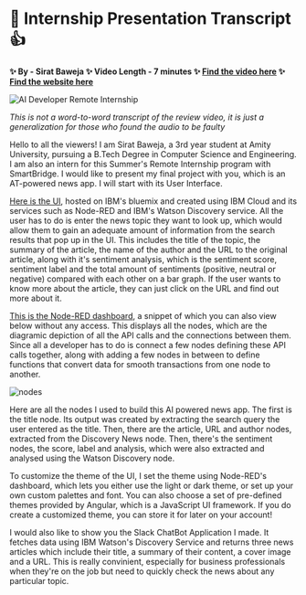# :100: Internship Presentation Transcript :+1:
**:sparkles: By - Sirat Baweja :sparkles: Video Length - 7 minutes :sparkles: [Find the video here](https://www.youtube.com/watch?v=vicnBOgkhXs&feature=youtu.be) :sparkles: [Find the website here](https://getthenews.eu-gb.mybluemix.net/ui)** 

![AI Developer Remote Internship](https://raw.githubusercontent.com/sBx99/llSPS-INT-229-AI-Powered-News-Search-App-Level-1-/gh-pages/images/AI%20Developer%20Remote%20Internship%20April%202020%20-%20May%202020%20(1).png)

_This is not a word-to-word transcript of the review video, it is just a generalization for those who found the audio to be faulty_

Hello to all the viewers! I am Sirat Baweja, a 3rd year student at  Amity University, pursuing a B.Tech Degree in Computer Science and Engineering. I am also an intern for this Summer's Remote Internship program with SmartBridge. I would like to present my final project with you, which is an AT-powered news app. I will start with its User Interface.

[Here is the UI](https://getthenews.eu-gb.mybluemix.net/ui), hosted on IBM's bluemix and created using IBM Cloud and its services such as Node-RED and IBM's Watson Discovery service. All the user has to do is enter the news topic they want to look up, which would allow them to gain an adequate amount of information from the search results that pop up in the UI. This includes the title of the topic, the summary of the article, the name of the author and the URL to the original article, along with it's sentiment analysis, which is the sentiment score, sentiment label and the total amount of sentiments (positive, neutral or negative) compared with each other on a bar graph. If the user wants to know more about the article, they can just click on the URL and find out more about it.

[This is the Node-RED dashboard](https://getthenews.eu-gb.mybluemix.net/red), a snippet of which you can also view below without any access. This displays all the nodes, which are the diagramic depiction of all the API calls and the connections between them. Since all a developer has to do is connect a few nodes defining these API calls together, along with adding a few nodes in between to define functions that convert data for smooth transactions from one node to another. 

![nodes](https://github.com/sBx99/llSPS-INT-229-AI-Powered-News-Search-App-Level-1-/blob/gh-pages/images/flow.PNG) 

Here are all the nodes I used to build this AI powered news app. The first is the title node. Its output was created by extracting the search query the user entered as the title. Then, there are the article, URL and author nodes, extracted from the Discovery News node. Then, there's the sentiment nodes, the score, label and analysis, which were also extracted and analysed using the Watson Discovery node. 

To customize the theme of the UI, I set the theme using Node-RED's dashboard, which lets you either use the light or dark theme, or set up your own custom palettes and font. You can also choose a set of pre-defined themes provided by Angular, which is a JavaScript UI framework. If you do create a customized theme, you can store it for later on your account!

I would also like to show you the Slack ChatBot Application I made. It fetches data using IBM Watson's Discovery Service and returns three news articles which include their title, a summary of their content, a cover image and a URL. This is really convinient, especially for business professionals when they're on the job but need to quickly check the news about any particular topic.
